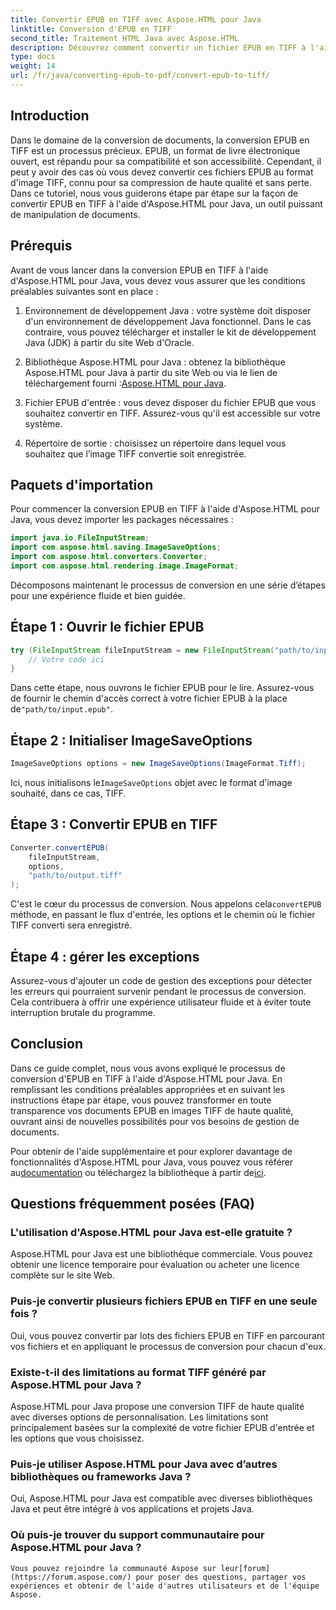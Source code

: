 ```yaml
---
title: Convertir EPUB en TIFF avec Aspose.HTML pour Java
linktitle: Conversion d'EPUB en TIFF
second_title: Traitement HTML Java avec Aspose.HTML
description: Découvrez comment convertir un fichier EPUB en TIFF à l'aide d'Aspose.HTML pour Java. Suivez notre guide étape par étape pour une conversion de documents de haute qualité.
type: docs
weight: 14
url: /fr/java/converting-epub-to-pdf/convert-epub-to-tiff/
---
```


## Introduction

Dans le domaine de la conversion de documents, la conversion EPUB en TIFF est un processus précieux. EPUB, un format de livre électronique ouvert, est répandu pour sa compatibilité et son accessibilité. Cependant, il peut y avoir des cas où vous devez convertir ces fichiers EPUB au format d'image TIFF, connu pour sa compression de haute qualité et sans perte. Dans ce tutoriel, nous vous guiderons étape par étape sur la façon de convertir EPUB en TIFF à l'aide d'Aspose.HTML pour Java, un outil puissant de manipulation de documents.

## Prérequis

Avant de vous lancer dans la conversion EPUB en TIFF à l'aide d'Aspose.HTML pour Java, vous devez vous assurer que les conditions préalables suivantes sont en place :

1. Environnement de développement Java : votre système doit disposer d'un environnement de développement Java fonctionnel. Dans le cas contraire, vous pouvez télécharger et installer le kit de développement Java (JDK) à partir du site Web d'Oracle.

2.  Bibliothèque Aspose.HTML pour Java : obtenez la bibliothèque Aspose.HTML pour Java à partir du site Web ou via le lien de téléchargement fourni :[Aspose.HTML pour Java](https://releases.aspose.com/html/java/).

3. Fichier EPUB d'entrée : vous devez disposer du fichier EPUB que vous souhaitez convertir en TIFF. Assurez-vous qu'il est accessible sur votre système.

4. Répertoire de sortie : choisissez un répertoire dans lequel vous souhaitez que l’image TIFF convertie soit enregistrée.

## Paquets d'importation

Pour commencer la conversion EPUB en TIFF à l'aide d'Aspose.HTML pour Java, vous devez importer les packages nécessaires :

```java
import java.io.FileInputStream;
import com.aspose.html.saving.ImageSaveOptions;
import com.aspose.html.converters.Converter;
import com.aspose.html.rendering.image.ImageFormat;
```

Décomposons maintenant le processus de conversion en une série d’étapes pour une expérience fluide et bien guidée.


## Étape 1 : Ouvrir le fichier EPUB

```java
try (FileInputStream fileInputStream = new FileInputStream("path/to/input.epub")) {
    // Votre code ici
}
```

Dans cette étape, nous ouvrons le fichier EPUB pour le lire. Assurez-vous de fournir le chemin d'accès correct à votre fichier EPUB à la place de`"path/to/input.epub"`.

## Étape 2 : Initialiser ImageSaveOptions

```java
ImageSaveOptions options = new ImageSaveOptions(ImageFormat.Tiff);
```

 Ici, nous initialisons le`ImageSaveOptions` objet avec le format d'image souhaité, dans ce cas, TIFF.

## Étape 3 : Convertir EPUB en TIFF

```java
Converter.convertEPUB(
    fileInputStream,
    options,
    "path/to/output.tiff"
);
```

 C'est le cœur du processus de conversion. Nous appelons cela`convertEPUB` méthode, en passant le flux d'entrée, les options et le chemin où le fichier TIFF converti sera enregistré.

## Étape 4 : gérer les exceptions

Assurez-vous d'ajouter un code de gestion des exceptions pour détecter les erreurs qui pourraient survenir pendant le processus de conversion. Cela contribuera à offrir une expérience utilisateur fluide et à éviter toute interruption brutale du programme.

## Conclusion

Dans ce guide complet, nous vous avons expliqué le processus de conversion d'EPUB en TIFF à l'aide d'Aspose.HTML pour Java. En remplissant les conditions préalables appropriées et en suivant les instructions étape par étape, vous pouvez transformer en toute transparence vos documents EPUB en images TIFF de haute qualité, ouvrant ainsi de nouvelles possibilités pour vos besoins de gestion de documents.

Pour obtenir de l'aide supplémentaire et pour explorer davantage de fonctionnalités d'Aspose.HTML pour Java, vous pouvez vous référer au[documentation](https://reference.aspose.com/html/java/) ou téléchargez la bibliothèque à partir de[ici](https://releases.aspose.com/html/java/).

## Questions fréquemment posées (FAQ)

### L'utilisation d'Aspose.HTML pour Java est-elle gratuite ?
   Aspose.HTML pour Java est une bibliothèque commerciale. Vous pouvez obtenir une licence temporaire pour évaluation ou acheter une licence complète sur le site Web.

### Puis-je convertir plusieurs fichiers EPUB en TIFF en une seule fois ?
   Oui, vous pouvez convertir par lots des fichiers EPUB en TIFF en parcourant vos fichiers et en appliquant le processus de conversion pour chacun d'eux.

### Existe-t-il des limitations au format TIFF généré par Aspose.HTML pour Java ?
   Aspose.HTML pour Java propose une conversion TIFF de haute qualité avec diverses options de personnalisation. Les limitations sont principalement basées sur la complexité de votre fichier EPUB d'entrée et les options que vous choisissez.

### Puis-je utiliser Aspose.HTML pour Java avec d’autres bibliothèques ou frameworks Java ?
   Oui, Aspose.HTML pour Java est compatible avec diverses bibliothèques Java et peut être intégré à vos applications et projets Java.

### Où puis-je trouver du support communautaire pour Aspose.HTML pour Java ?
    Vous pouvez rejoindre la communauté Aspose sur leur[forum](https://forum.aspose.com/) pour poser des questions, partager vos expériences et obtenir de l'aide d'autres utilisateurs et de l'équipe Aspose.
